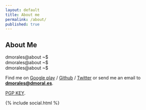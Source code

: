```yaml
---
layout: default
title: About me
permalink: /about/
published: true
---
```


<script>!function($){

	"use strict";

	var Typed = function(el, options){

		// chosen element to manipulate text
		this.el = $(el);
		// options
		this.options = $.extend({}, $.fn.typed.defaults, options);

		// text content of element
		this.text = this.el.text();

		// typing speed
		this.typeSpeed = this.options.typeSpeed;

		// amount of time to wait before backspacing
		this.backDelay = this.options.backDelay;

		// input strings of text
		this.strings = this.options.strings;

		// character number position of current string
		this.strPos = 0;

		// current array position
		this.arrayPos = 0;

		// current string based on current values[] array position
		this.string = this.strings[this.arrayPos];

		// number to stop backspacing on.
		// default 0, can change depending on how many chars
		// you want to remove at the time
		this.stopNum = 0;

		// Looping logic
		this.loop = this.options.loop;
		this.loopCount = this.options.loopCount;
		this.curLoop = 1;
		if (this.loop === false){
			// number in which to stop going through array
			// set to strings[] array (length - 1) to stop deleting after last string is typed
			this.stopArray = this.strings.length-1;
		}
		else{
			this.stopArray = this.strings.length;
		}

		// All systems go!
		this.init();
		this.build();
	}

		Typed.prototype =  {

			constructor: Typed

			, init: function(){
				// begin the loop w/ first current string (global self.string)
				// current string will be passed as an argument each time after this
				this.typewrite(this.string, this.strPos);
			}

			, build: function(){
				//this.el.after("<span id=\"typed-cursor\">|</span>");
			}

			// pass current string state to each function
			, typewrite: function(curString, curStrPos){

				// varying values for setTimeout during typing
				// can't be global since number changes each time loop is executed
				var humanize = Math.round(Math.random() * (100 - 30)) + this.typeSpeed;
				var self = this;

				// ------------- optional ------------- //
				// backpaces a certain string faster
				// ------------------------------------ //
				// if (self.arrayPos == 1){
				// 	self.backDelay = 50;
				// }
				// else{ self.backDelay = 500; }

				// containg entire typing function in a timeout
				setTimeout(function() {

					// make sure array position is less than array length
					if (self.arrayPos < self.strings.length){

						// start typing each new char into existing string
						// curString is function arg
						self.el.text(self.text + curString.substr(0, curStrPos));

						// check if current character number is the string's length
						// and if the current array position is less than the stopping point
						// if so, backspace after backDelay setting
						if (curStrPos > curString.length && self.arrayPos < self.stopArray){
							clearTimeout(clear);
							var clear = setTimeout(function(){
								self.backspace(curString, curStrPos);
							}, self.backDelay);
						}

						// else, keep typing
						else{
							// add characters one by one
							curStrPos++;
							// loop the function
							self.typewrite(curString, curStrPos);
							// if the array position is at the stopping position
							// finish code, on to next task
							if (self.loop === false){
								if (self.arrayPos === self.stopArray && curStrPos === curString.length){
									// animation that occurs on the last typed string
									// fires callback function
									var clear = self.options.callback();
									clearTimeout(clear);
								}
							}
						}
					}
					// if the array position is greater than array length
					// and looping is active, reset array pos and start over.
					else if (self.loop === true && self.loopCount === false){
						self.arrayPos = 0;
						self.init();
					}
						else if(self.loopCount !== false && self.curLoop < self.loopCount){
							self.arrayPos = 0;
							self.curLoop = self.curLoop+1;
							self.init();
						}

				// humanized value for typing
				}, humanize);

			}

			, backspace: function(curString, curStrPos){

				// varying values for setTimeout during typing
				// can't be global since number changes each time loop is executed
				var humanize = Math.round(Math.random() * (100 - 30)) + this.typeSpeed;
				var self = this;

				setTimeout(function() {

					// ----- this part is optional ----- //
					// check string array position
					// on the first string, only delete one word
					// the stopNum actually represents the amount of chars to
					// keep in the current string. In my case it's 14.
					// if (self.arrayPos == 1){
					//	self.stopNum = 14;
					// }
					//every other time, delete the whole typed string
					// else{
					//	self.stopNum = 0;
					// }

					// ----- continue important stuff ----- //
					// replace text with current text + typed characters
					self.el.text(self.text + curString.substr(0, curStrPos));

					// if the number (id of character in current string) is
					// less than the stop number, keep going
					if (curStrPos > self.stopNum){
						// subtract characters one by one
						curStrPos--;
						// loop the function
						self.backspace(curString, curStrPos);
					}
					// if the stop number has been reached, increase
					// array position to next string
					else if (curStrPos <= self.stopNum){
						clearTimeout(clear);
						var clear = self.arrayPos = self.arrayPos+1;
						// must pass new array position in this instance
						// instead of using global arrayPos
						self.typewrite(self.strings[self.arrayPos], curStrPos);
					}

				// humanized value for typing
				}, humanize);

			}

		}

	$.fn.typed = function (option) {
	    return this.each(function () {
	      var $this = $(this)
	        , data = $this.data('typed')
	        , options = typeof option == 'object' && option
	      if (!data) $this.data('typed', (data = new Typed(this, options)))
	      if (typeof option == 'string') data[option]()
	    });
	}

	$.fn.typed.defaults = {
		strings: ["These are the default values...", "You know what you should do?", "Use your own!", "Have a great day!"],
		// typing and backspacing speed
		typeSpeed: 0,
		// time before backspacing
		backDelay: 500,
		// loop
		loop: false,
		// false = infinite
		loopCount: false,
		// ending callback function
		callback: function(){ null }
	}


}(window.jQuery);

</script>
<script>
setTimeout(function () {
    $('.element0').typed({
        strings: ['./about-me.sh'],
        typeSpeed: 2,
        backDelay: 750,
        loop: false,
        loopCount: false,
        callback: function () {
        }
    });
}, 0);
setTimeout(function () {
	$('.element1').css('display', 'inherit');
    $('.element1').typed({
        strings: ['I\'m just a software developer.'],
        typeSpeed: 2,
        backDelay: 750,
        loop: false,
        loopCount: false,
        callback: function () {
        }
    });
}, 1000);
setTimeout(function () {
    $('.element2').css('display', 'inherit');
    $('.element2').typed({
        strings: ['Or maybe I also do freedom and human rights things.'],
        typeSpeed: 10,
        backDelay: 750,
        loop: false,
        loopCount: false,
        callback: function () {
        }
    });
}, 3000);
setTimeout(function () {
    $('.element3').css('display', 'inherit');
    $('.element3').typed({
        strings: ['Or maybe not, who knows...'],
        typeSpeed: 2,
        backDelay: 750,
        loop: false,
        loopCount: false,
        callback: function () {
        }
    });
}, 6000);
setTimeout(function () {
    $('.element4').css('display', 'inherit');
    $('.element4').typed({
        strings: ['Anyway, don\'t be a gossip!.'],
        typeSpeed: 7,
        backDelay: 750,
        loop: false,
        loopCount: false,
        callback: function () {
        }
    });
}, 8500);
setTimeout(function () {
    $('.element5').css('display', 'inherit');
    $('.element5').typed({
        strings: ['^C'],
        typeSpeed: 10,
        backDelay: 750,
        loop: false,
        loopCount: false,
        callback: function () {
        }
    });
  }, 9000);
setTimeout(function () {
    $('.element6').css('display', 'inherit');
    $('.element6').typed({
        strings: [''],
        typeSpeed: 1,
        backDelay: 750,
        loop: false,
        loopCount: false,
        callback: function () {
        }
    });
  }, 9500);
</script>

<h2><i class="fa fa-user"></i> About Me</h2>
<div id="about">
	<div class='element0'>dmorales@about ~$ </div>
	<div class='element1 nodisplay'></div>
	<div class='element2 nodisplay'></div>
	<div class='element3 nodisplay'></div>
	<div class='element4 nodisplay'></div>
	<div class='element5 nodisplay'>dmorales@about ~$ </div>
	<div class='element6 nodisplay'>dmorales@about ~$ </div>
</div>
<div id="about-social">
<p>Find me on <a href="https://play.google.com/store/apps/developer?id=GrenderG">Google play</a> / <a href="https://github.com/grenderg">Github</a> / <a href="https://twitter.com/grenderg">Twitter</a> or send me an email to <a href="mailto:dmorales@dmoral.es"><strong>dmorales@dmoral.es</strong></a>.</p>

<p><a href="https://pgp.mit.edu/pks/lookup?op=vindex&search=0xD16B844D2B6B45E0" target="_blank">PGP KEY</a>.</p>
<div id="about-stalker">
{% include social.html %}
</div>
</div>

